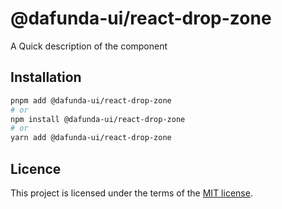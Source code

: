 # @dafunda-ui/react-drop-zone

A Quick description of the component

## Installation

```sh
pnpm add @dafunda-ui/react-drop-zone
# or
npm install @dafunda-ui/react-drop-zone
# or
yarn add @dafunda-ui/react-drop-zone
```

## Licence

This project is licensed under the terms of the
[MIT license](https://github.com/dafundacom/dafunda-ui/blob/master/LICENSE).
